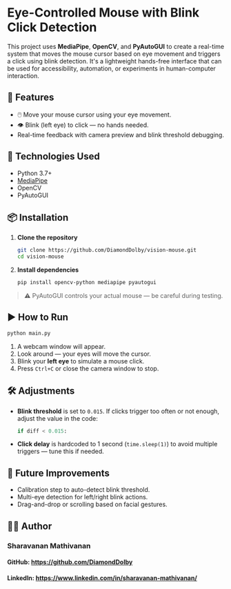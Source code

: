
# Eye-Controlled Mouse with Blink Click Detection

This project uses **MediaPipe**, **OpenCV**, and **PyAutoGUI** to create a real-time system that moves the mouse cursor based on eye movement and triggers a click using blink detection. It's a lightweight hands-free interface that can be used for accessibility, automation, or experiments in human-computer interaction.

## 🚀 Features

- 🖱️ Move your mouse cursor using your eye movement.
- 👁️ Blink (left eye) to click — no hands needed.
- Real-time feedback with camera preview and blink threshold debugging.

## 🧰 Technologies Used

- Python 3.7+
- [MediaPipe](https://google.github.io/mediapipe/)
- OpenCV
- PyAutoGUI

## 📦 Installation

1. **Clone the repository**
   ```bash
   git clone https://github.com/DiamondDolby/vision-mouse.git
   cd vision-mouse
   ```

2. **Install dependencies**
   ```bash
   pip install opencv-python mediapipe pyautogui
   ```

> ⚠️ PyAutoGUI controls your actual mouse — be careful during testing.

## ▶️ How to Run

```bash
python main.py
```

1. A webcam window will appear.
2. Look around — your eyes will move the cursor.
3. Blink your **left eye** to simulate a mouse click.
4. Press `Ctrl+C` or close the camera window to stop.

## 🛠️ Adjustments

- **Blink threshold** is set to `0.015`. If clicks trigger too often or not enough, adjust the value in the code:
  ```python
  if diff < 0.015:
  ```

- **Click delay** is hardcoded to 1 second (`time.sleep(1)`) to avoid multiple triggers — tune this if needed.


## 🤖 Future Improvements

- Calibration step to auto-detect blink threshold.
- Multi-eye detection for left/right blink actions.
- Drag-and-drop or scrolling based on facial gestures.

## 🙋‍♂️ Author
### Sharavanan Mathivanan
#### GitHub: https://github.com/DiamondDolby
#### LinkedIn: https://www.linkedin.com/in/sharavanan-mathivanan/
